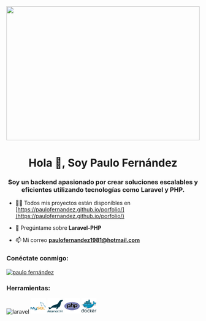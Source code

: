 <img src="https://user-images.githubusercontent.com/71606159/162441869-609821ef-fd72-4878-8613-d505aa6871c4.jpg" width="100%" height="350px"/>
<h1 align="center">Hola 👋, Soy Paulo Fernández</h1>
<h3 align="center">Soy un backend apasionado por crear soluciones escalables y eficientes utilizando tecnologías como Laravel y PHP.</h3>


- 👨‍💻 Todos mis proyectos están disponibles en [https://paulofernandez.github.io/porfolio/](https://paulofernandez.github.io/porfolio/)

- 💬 Pregúntame sobre **Laravel-PHP**

- 📫 Mi correo **paulofernandez1981@hotmail.com**

<h3 align="left">Conéctate conmigo:</h3>
<p align="left">
<a href="https://linkedin.com/in/paulo fernández" target="blank"><img align="center" src="https://raw.githubusercontent.com/rahuldkjain/github-profile-readme-generator/master/src/images/icons/Social/linked-in-alt.svg" alt="paulo fernández" height="30" width="40" /></a>
</p>

<h3 align="left">Herramientas:</h3>
<p align="left">
    <img src="https://cdn.jsdelivr.net/gh/devicons/devicon/icons/laravel/laravel-plain-wordmark.svg" alt="laravel" width="40" height="40"/>
    <img src="https://raw.githubusercontent.com/devicons/devicon/master/icons/mysql/mysql-original-wordmark.svg" alt="mysql" width="40" height="40"/>
    <img src="https://raw.githubusercontent.com/devicons/devicon/master/icons/mariadb/mariadb-original-wordmark.svg" alt="mariadb" width="40" height="40"/>
    <img src="https://raw.githubusercontent.com/devicons/devicon/master/icons/php/php-original.svg" alt="php" width="40" height="40"/>
    <img src="https://raw.githubusercontent.com/devicons/devicon/master/icons/docker/docker-original-wordmark.svg" alt="docker" width="40" height="40"/>
</p>
